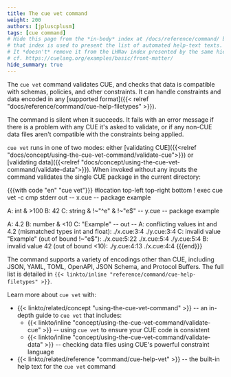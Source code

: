 ```yaml
---
title: The cue vet command
weight: 200
authors: [jpluscplusm]
tags: [cue command]
# Hide this page from the *in-body* index at /docs/reference/command/ because
# that index is used to present the list of automated help-text texts.
# It *doesn't* remove it from the LHNav index presented by the same hierarchy.
# cf. https://cuelang.org/examples/basic/front-matter/
hide_summary: true
---
```


The `cue vet` command validates CUE, and checks that data is compatible with
schemas, policies, and other constraints. It can handle constraints and data
encoded in any
[supported format]({{< relref "docs/reference/command/cue-help-filetypes" >}}).

The command is silent when it succeeds.
It fails with an error message if there is a problem with any CUE it's asked to
validate, or if any non-CUE data files aren't compatible with the constraints
being applied.

`cue vet` runs in one of two modes: either
[validating CUE]({{<relref "docs/concept/using-the-cue-vet-command/validate-cue">}})
or
[validating data]({{<relref "docs/concept/using-the-cue-vet-command/validate-data">}}).
When invoked without any inputs the command validates the single CUE
package in the current directory:

{{{with code "en" "cue vet"}}}
#location top-left top-right bottom
! exec cue vet -c
cmp stderr out
-- x.cue --
package example

A: int & >100
B: 42
C: string & !~"^e" & !~"e$"
-- y.cue --
package example

A: 4.2
B: number & <10
C: "Example"
-- out --
A: conflicting values int and 4.2 (mismatched types int and float):
    ./x.cue:3:4
    ./y.cue:3:4
C: invalid value "Example" (out of bound !~"e$"):
    ./x.cue:5:22
    ./x.cue:5:4
    ./y.cue:5:4
B: invalid value 42 (out of bound <10):
    ./y.cue:4:13
    ./x.cue:4:4
{{{end}}}

The command supports a variety of encodings other than CUE,
including JSON, YAML, TOML, OpenAPI, JSON Schema, and Protocol Buffers.
The full list is detailed in
`{{< linkto/inline "reference/command/cue-help-filetypes" >}}`.

Learn more about `cue vet` with:

- {{< linkto/related/concept "using-the-cue-vet-command" >}} --
  an in-depth guide to `cue vet` that includes:
  - {{< linkto/inline "concept/using-the-cue-vet-command/validate-cue" >}} --
    using `cue vet` to ensure your CUE code is consistent
  - {{< linkto/inline "concept/using-the-cue-vet-command/validate-data" >}} --
    checking data files using CUE's powerful constraint language
- {{< linkto/related/reference "command/cue-help-vet" >}} --
  the built-in help text for the `cue vet` command

